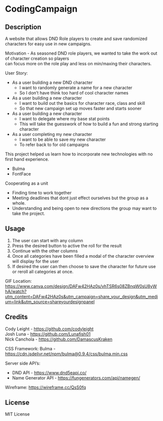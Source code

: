 # CodingCampaign

## Description

A website that allows DND Role players to create and save randomized characters for easy use in new campaigns.  

Motivation - As seasoned DND role players, we wanted to take the work out of character creation so players    
can focus more on the role play and less on min/maxing their characters.



User Story:   

- As a user building a new DND character  
    - I want to randomly generate a name for a new character
    - So I don’t have think too hard of cool character names    
- As a user building a new character  
    - I want to build out the basics for character race, class and skill  
    - So that new campaign set up moves faster and starts sooner  
- As a user building a new character  
    - I want to delegate where my base stat points   
    - This will take the guesswork of how to build a fun and strong starting character  
- As a user completing my new character  
    - I want to be able to save my new character  
    - To refer back to for old campaigns  

This project helped us learn how to incorporate new technologies with no first hand experience.  
- Bulma
- FontFace  

Cooperating as a unit
- Finding time to work together
- Meeting deadlines that dont just effect ourselves but the group as a whole.
- Understanding and being open to new directions the group may want to take the project.

## Usage

1. The user can start with any column
2. Press the desired button to active the roll for the result
3. Continue with the other columns
4. Once all categories have been filled a modal of the character overview will display for the user
5. If desired the user can then choose to save the character for future use or reroll all categories at once.

GIF Location: https://www.canva.com/design/DAFw42HAz0s/vhTSR6s08ZBnqW0sU8yWhA/watch?utm_content=DAFw42HAz0s&utm_campaign=share_your_design&utm_medium=link&utm_source=shareyourdesignpanel

## Credits

Cody Leight - https://github.com/codyleight  
Josh Luna   - https://github.com/Lunafish01  
Nick Canchola - https://github.com/DamascusKraken

CSS Framework: Bulma - https://cdn.jsdelivr.net/npm/bulma@0.9.4/css/bulma.min.css

Server side API’s: 
- DND API - https://www.dnd5eapi.co/
- Name Generator API - https://fungenerators.com/api/namegen/

Wireframe: https://wireframe.cc/QsS0fq 

## License  

MIT License
